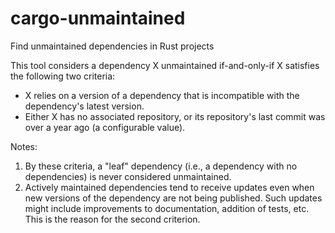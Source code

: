 # cargo-unmaintained

Find unmaintained dependencies in Rust projects

This tool considers a dependency X unmaintained if-and-only-if X satisfies the following two criteria:

- X relies on a version of a dependency that is incompatible with the dependency's latest version.
- Either X has no associated repository, or its repository's last commit was over a year ago (a configurable value).

Notes:

1. By these criteria, a "leaf" dependency (i.e., a dependency with no dependencies) is never considered unmaintained.
2. Actively maintained dependencies tend to receive updates even when new versions of the dependency are not being published. Such updates might include improvements to documentation, addition of tests, etc. This is the reason for the second criterion.
